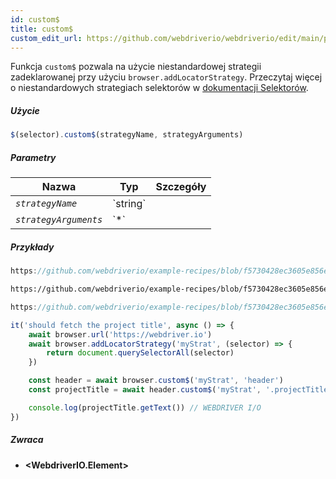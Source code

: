 ```yaml
---
id: custom$
title: custom$
custom_edit_url: https://github.com/webdriverio/webdriverio/edit/main/packages/webdriverio/src/commands/element/custom$.ts
---
```


Funkcja `custom$` pozwala na użycie niestandardowej strategii zadeklarowanej przy użyciu `browser.addLocatorStrategy`.
Przeczytaj więcej o niestandardowych strategiach selektorów w [dokumentacji Selektorów](../../selectors#custom-selector-strategies).

##### Użycie

```js
$(selector).custom$(strategyName, strategyArguments)
```

##### Parametry

<table>
  <thead>
    <tr>
      <th>Nazwa</th><th>Typ</th><th>Szczegóły</th>
    </tr>
  </thead>
  <tbody>
    <tr>
      <td><code><var>strategyName</var></code></td>
      <td>`string`</td>
      <td></td>
    </tr>
    <tr>
      <td><code><var>strategyArguments</var></code></td>
      <td>`*`</td>
      <td></td>
    </tr>
  </tbody>
</table>

##### Przykłady

```js reference title="customStrategy.js" useHTTPS
https://github.com/webdriverio/example-recipes/blob/f5730428ec3605e856e90bf58be17c9c9da891de/queryElements/customStrategy.js#L2-L11
```

```html reference title="example.html" useHTTPS
https://github.com/webdriverio/example-recipes/blob/f5730428ec3605e856e90bf58be17c9c9da891de/queryElements/example.html#L8-L12
```

```js reference title="customStrategy.js" useHTTPS
https://github.com/webdriverio/example-recipes/blob/f5730428ec3605e856e90bf58be17c9c9da891de/queryElements/customStrategy.js#L16-L19
```

```js title="example.js"
it('should fetch the project title', async () => {
    await browser.url('https://webdriver.io')
    await browser.addLocatorStrategy('myStrat', (selector) => {
        return document.querySelectorAll(selector)
    })

    const header = await browser.custom$('myStrat', 'header')
    const projectTitle = await header.custom$('myStrat', '.projectTitle')

    console.log(projectTitle.getText()) // WEBDRIVER I/O
})
```

##### Zwraca

- **&lt;WebdriverIO.Element&gt;**